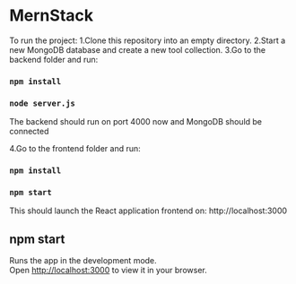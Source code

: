 # MernStack
To run the project:
1.Clone this repository into an empty directory.
2.Start a new MongoDB database and create a new tool collection.
3.Go to the backend folder and run:
### `npm install`
### `node server.js`

The backend should run on port 4000 now and MongoDB should be connected

4.Go to the frontend folder and run:
### `npm install`
### `npm start`

This should launch the React application frontend on: http://localhost:3000


## npm start
Runs the app in the development mode.\
Open [http://localhost:3000](http://localhost:3000) to view it in your browser.







